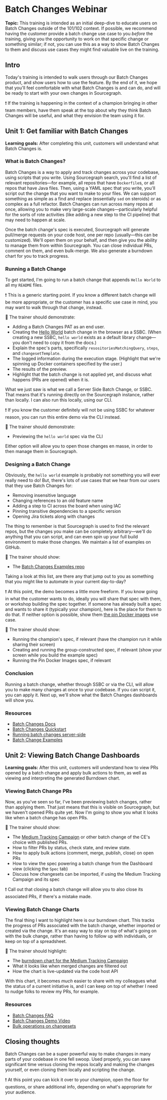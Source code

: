 

# Batch Changes Webinar

**Topic:** This training is intended as an initial deep-dive to educate users on Batch Changes outside of the 101/102 context. If possible, we recommend having the customer provide a batch change use case to you *before* the training, giving you the opportunity to work on that specific change or something similar; if not, you can use this as a way to show Batch Changes to them and discuss use cases they might find valuable live on the training.

## Intro

Today's training is intended to walk users through our Batch Changes product, and show users how to use the feature. By the end of it, we hope that you'll feel comfortable with what Batch Changes is and can do, and will be ready to start with your own changes in Sourcegraph.

❗️ If the training is happening in the context of a champion bringing in other team members, have them speak at the top about why they think Batch Changes will be useful, and what they envision the team using it for.

## Unit 1: Get familiar with Batch Changes

**Learning goals:** After completing this unit, customers will understand what Batch Changes is.

### What is Batch Changes?

Batch Changes is a way to apply and track changes across your codebase, using scripts that you write. Using Sourcegraph search, you'll find a list of relevant repositories—for example, all repos that have `Dockerfile`s, or all repos that have Java files. Then, using a YAML spec that you write, you'll script out the change that you want to make to your files. We can support something as simple as a find and replace (essentially `sed` on steroids) or as complex as a full refactor. Batch Changes can run across many repos at once, allowing you to make very large-scale changes—particularly helpful for the sorts of rote activities (like adding a new step to the CI pipeline) that may need to happen at scale.

Once the batch change's spec is executed, Sourcegraph will generate pull/merge requests on your code host, one per repo (usually—this can be customized). We'll open them on your behalf, and then give you the ability to manage them from within Sourcegraph. You can close individual PRs, comment on them, and even bulk-merge. We also generate a burndown chart for you to track progress. 

### Running a Batch Change

To get started, I'm going to run a batch change that appends `Hello World` to all my `README` files.

❗️ This is a generic starting point. If you know a different batch change will be more appropriate, or the customer has a specific use case in mind, you may want to walk through that change, instead. 

🔎 The trainer should demonstrate:

* Adding a Batch Changes PAT as an end user.
* Creating the [Hello World](https://docs.sourcegraph.com/batch_changes/quickstart) batch change in the browser as a SSBC. (When creating a new SSBC, `hello world` exists as a default library change—you don't need to copy it from the docs.)
* Explain the spec's parts, specifically `resositoriesMatchingQuery`, `steps`, and `changesetTemplate`. 
* The logged information during the execution stage. (Highlight that we're spinning up Docker containers specified by the user.)
* The results of the preview.
* Highlight that the batch change is not applied yet, and discuss what happens (PRs are opened) when it is.

What we just saw is what we call a Server Side Batch Change, or SSBC. That means that it's running directly on the Sourcegraph instance, rather than locally. I can also run this locally, using our CLI. 

❗️ If you know the customer definitely will not be using SSBC for whatever reason, you can run this entire demo via the CLI instead. 

🔎 The trainer should demonstrate:

* Previewing the `hello world` spec via the CLI

Either option will allow you to open those changes en masse, in order to then manage them in Sourcegraph.

### Designing a Batch Change

Obviously, the `hello world` example is probably not something you will ever really need to do! But, there's lots of use cases that we hear from our users that they use Batch Changes for:

* Removing insensitive language
* Changing references to an old feature name
* Adding a step to CI across the board when using IAC
* Pinning transitive dependencies to a specific version
* Opening Jira tickets along with changes

The thing to remember is that Sourcegraph is used to find the relevant repos, but the changes you make can be completely arbitrary—we'll do anything that you can script, and can even spin up your full build environment to make those changes. We maintain a list of examples on GitHub.

🔎 The trainer should show:

* The [Batch Changes Examples repo](https://github.com/sourcegraph/batch-change-examples/)

Taking a look at this list, are there any that jump out to you as something that you might like to automate in your current day-to-day?

❗️ At this point, the demo becomes a little more freeform. If you know going in what the customer wants to do, ideally you will share that spec with them, or workshop building the spec together. If someone has already built a spec and wants to share it (typically your champion), here is the place for them to do that. If neither option is possible, show them [the pin Docker images](https://github.com/sourcegraph/batch-change-examples/blob/main/docker/pin-docker-images.batch.yaml) use case.

🔎 The trainer should show:

* Running the champion's spec, if relevant (have the champion run it while sharing their screen)
* Creating and running the group-constructed spec, if relevant (show your screen while you build the example spec)
* Running the Pin Docker Images spec, if relevant

### Conclusion

Running a batch change, whether through SSBC or via the CLI, will allow you to make many changes at once to your codebase. If you can script it, you can apply it. Next up, we'll show what the Batch Changes dashboards will show you.

### Resources

- [Batch Changes Docs](https://docs.sourcegraph.com/batch_changes)
- [Batch Changes Quickstart](https://docs.sourcegraph.com/batch_changes/quickstart)
- [Running batch changes server-side](https://docs.sourcegraph.com/batch_changes/explanations/server_side)
- [Batch Change Examples](https://github.com/sourcegraph/batch-change-examples)

## Unit 2: Viewing Batch Change Dashboards

**Learning goals:** After this unit, customers will understand how to view PRs opened by a batch change and apply bulk actions to them, as well as viewing and interpreting the generated Burndown chart.

### Viewing Batch Change PRs

Now, as you've seen so far, I've been previewing batch changes, rather than applying them. That just means that this is visible on Sourcegraph, but we haven't opened PRs quite yet. Now I'm going to show you what it looks like when a batch change has open PRs.

🔎 The trainer should show:

* The [Medium Tracking Campaign](https://demo.sourcegraph.com/users/malo/batch-changes/medium-trackin-campaign) or other batch change of the CE's choice with published PRs.
* How to filter PRs by status, check state, and review state.
* How to apply bulk actions (comment, merge, publish, close) on open PRs
* How to view the spec powering a batch change from the Dashboard view (clicking the `Spec` tab)
* Discuss how changesets can be imported, if using the Medium Tracking Campaign and its spec

❗️ Call out that closing a batch change will allow you to also close its associated PRs, if there's a mistake made. 

### Viewing Batch Change Charts

The final thing I want to highlight here is our burndown chart. This tracks the progress of PRs associated with the batch change, whether imported or created via the change. It's an easy way to stay on top of what's going on with the bulk change, rather than having to follow up with individuals, or keep on top of a spreadsheet. 

🔎 The trainer should highlight:

* The [burndown chart for the Medium Tracking Campaign](https://demo.sourcegraph.com/users/malo/batch-changes/medium-trackin-campaign?status=OPEN&tab=chart)
* What it looks like when merged changes are filtered out
* How the chart is live-updated via the code host API

With this chart, it becomes *much* easier to share with my colleagues what the status of a current initiative is, and I can keep on top of whether I need to nudge folks to review my PRs, for example.

### Resources

* [Batch Changes FAQ](https://docs.sourcegraph.com/batch_changes/references/faq)
* [Batch Changes Demo Video](https://www.youtube.com/watch?v=eOmiyXIWTCw)
* [Bulk operations on changesets](https://docs.sourcegraph.com/batch_changes/how-tos/bulk_operations_on_changesets)

## Closing thoughts

Batch Changes can be a super powerful way to make changes in many parts of your codebase in one fell swoop. Used properly, you can save significant time versus cloning the repos locally and making the changes yourself, or even cloning them locally and scripting the change. 

❗️ At this point you can kick it over to your champion, open the floor for questions, or share additional info, depending on what's appropriate for your audience.

